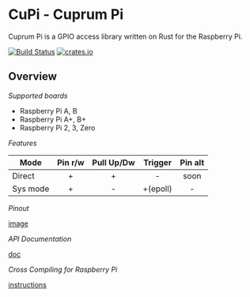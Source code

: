 # CuPi - Cuprum Pi

Cuprum Pi is a GPIO access library written on Rust for the Raspberry Pi.

[![Build Status](https://travis-ci.org/inre/cupi.svg?branch=master)](https://travis-ci.org/inre/cupi)
[![crates.io](http://meritbadge.herokuapp.com/cupi)](https://crates.io/crates/cupi)

## Overview

*Supported boards*

* Raspberry Pi A, B
* Raspberry Pi A+, B+
* Raspberry Pi 2, 3, Zero

*Features*

| Mode     | Pin r/w | Pull Up/Dw |  Trigger   | Pin alt |
| -------- | :-----: | :--------: | :--------: | :-----: |
| Direct   |    +    |     +      |    -       |  soon   |
| Sys mode |    +    |     -      |   +(epoll) |    -    |

*Pinout*

[image](http://pi4j.com/images/j8header-2b-large.png)

*API Documentation*

[doc](http://cuprumpi.github.io/cupi/cupi/index.html)

*Cross Compiling for Raspberry Pi*

[instructions](https://github.com/Ogeon/rust-on-raspberry-pi)
